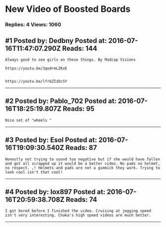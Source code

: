 # New Video of Boosted Boards

### Replies: 4 Views: 1060

## \#1 Posted by: Dedbny Posted at: 2016-07-16T11:47:07.290Z Reads: 144

```
Always good to see girls on these things. By Madcap Visions

https://youtu.be/3qo4rmLZKxE


https://youtu.be/lfrbZIzDcSY
```

---
## \#2 Posted by: Pablo_702 Posted at: 2016-07-16T18:25:19.807Z Reads: 95

```
Nice set of "wheels "
```

---
## \#3 Posted by: Esol Posted at: 2016-07-16T19:09:30.540Z Reads: 87

```
Honestly not trying to sound too negative but if she would have fallen and got all scrapped up it would be a better video. No pads no helmet, no respect. ,! Helmets and pads are not a gimmick they work. Trying to look cool isn't that cool!
```

---
## \#4 Posted by: lox897 Posted at: 2016-07-16T20:59:38.708Z Reads: 74

```
I got bored before I finished the video. Cruising at jogging speed isn't very interesting. Chaka's high speed videos are much better.
```

---
